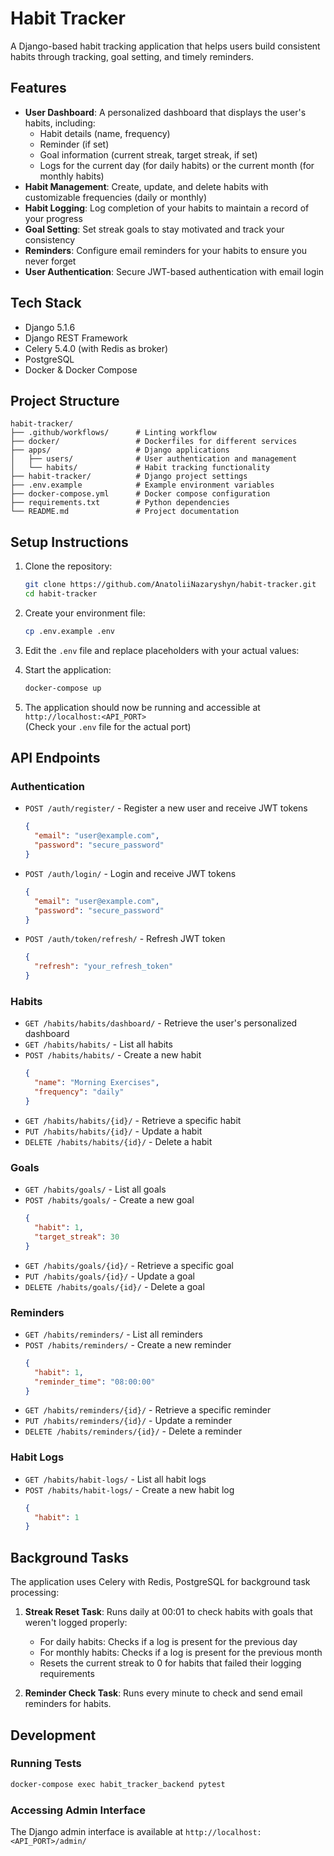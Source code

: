 # Habit Tracker

A Django-based habit tracking application that helps users build consistent habits through tracking, goal setting, and timely reminders.

## Features

- **User Dashboard**: A personalized dashboard that displays the user's habits, including:
    - Habit details (name, frequency)
    - Reminder (if set)
    - Goal information (current streak, target streak, if set)
    - Logs for the current day (for daily habits) or the current month (for monthly habits)
- **Habit Management**: Create, update, and delete habits with customizable frequencies (daily or monthly)
- **Habit Logging**: Log completion of your habits to maintain a record of your progress
- **Goal Setting**: Set streak goals to stay motivated and track your consistency
- **Reminders**: Configure email reminders for your habits to ensure you never forget
- **User Authentication**: Secure JWT-based authentication with email login

## Tech Stack

- Django 5.1.6
- Django REST Framework
- Celery 5.4.0 (with Redis as broker)
- PostgreSQL
- Docker & Docker Compose

## Project Structure

```
habit-tracker/
├── .github/workflows/      # Linting workflow
├── docker/                 # Dockerfiles for different services
├── apps/                   # Django applications
│   ├── users/              # User authentication and management
│   └── habits/             # Habit tracking functionality
├── habit-tracker/          # Django project settings
├── .env.example            # Example environment variables
├── docker-compose.yml      # Docker compose configuration
├── requirements.txt        # Python dependencies
└── README.md               # Project documentation
```

## Setup Instructions

1. Clone the repository:
   ```bash
   git clone https://github.com/AnatoliiNazaryshyn/habit-tracker.git
   cd habit-tracker
   ```

2. Create your environment file:
   ```bash
   cp .env.example .env
   ```

3. Edit the `.env` file and replace placeholders with your actual values:

4. Start the application:
   ```bash
   docker-compose up
   ```

5. The application should now be running and accessible at `http://localhost:<API_PORT>`  
   (Check your `.env` file for the actual port)

## API Endpoints

### Authentication

- `POST /auth/register/` - Register a new user and receive JWT tokens
  ```json
  {
    "email": "user@example.com",
    "password": "secure_password"
  }
  ```

- `POST /auth/login/` - Login and receive JWT tokens
  ```json
  {
    "email": "user@example.com",
    "password": "secure_password"
  }
  ```

- `POST /auth/token/refresh/` - Refresh JWT token
  ```json
  {
    "refresh": "your_refresh_token"
  }
  ```

### Habits

- `GET /habits/habits/dashboard/` - Retrieve the user's personalized dashboard
- `GET /habits/habits/` - List all habits
- `POST /habits/habits/` - Create a new habit
  ```json
  {
    "name": "Morning Exercises",
    "frequency": "daily"
  }
  ```
- `GET /habits/habits/{id}/` - Retrieve a specific habit
- `PUT /habits/habits/{id}/` - Update a habit
- `DELETE /habits/habits/{id}/` - Delete a habit

### Goals

- `GET /habits/goals/` - List all goals
- `POST /habits/goals/` - Create a new goal
  ```json
  {
    "habit": 1,
    "target_streak": 30
  }
  ```
- `GET /habits/goals/{id}/` - Retrieve a specific goal
- `PUT /habits/goals/{id}/` - Update a goal
- `DELETE /habits/goals/{id}/` - Delete a goal

### Reminders

- `GET /habits/reminders/` - List all reminders
- `POST /habits/reminders/` - Create a new reminder
  ```json
  {
    "habit": 1,
    "reminder_time": "08:00:00"
  }
  ```
- `GET /habits/reminders/{id}/` - Retrieve a specific reminder
- `PUT /habits/reminders/{id}/` - Update a reminder
- `DELETE /habits/reminders/{id}/` - Delete a reminder

### Habit Logs

- `GET /habits/habit-logs/` - List all habit logs
- `POST /habits/habit-logs/` - Create a new habit log
  ```json
  {
    "habit": 1
  }
  ```

## Background Tasks

The application uses Celery with Redis, PostgreSQL for background task processing:

1. **Streak Reset Task**: Runs daily at 00:01 to check habits with goals that weren't logged properly:
   - For daily habits: Checks if a log is present for the previous day
   - For monthly habits: Checks if a log is present for the previous month
   - Resets the current streak to 0 for habits that failed their logging requirements

2. **Reminder Check Task**: Runs every minute to check and send email reminders for habits.

## Development

### Running Tests

```bash
docker-compose exec habit_tracker_backend pytest
```

### Accessing Admin Interface

The Django admin interface is available at `http://localhost:<API_PORT>/admin/`
